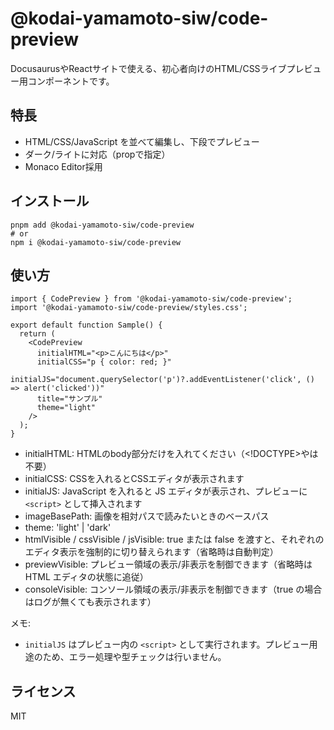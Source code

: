 # @kodai-yamamoto-siw/code-preview

DocusaurusやReactサイトで使える、初心者向けのHTML/CSSライブプレビュー用コンポーネントです。

## 特長
- HTML/CSS/JavaScript を並べて編集し、下段でプレビュー
- ダーク/ライトに対応（propで指定）
- Monaco Editor採用

## インストール
```
pnpm add @kodai-yamamoto-siw/code-preview
# or
npm i @kodai-yamamoto-siw/code-preview
```

## 使い方
```tsx
import { CodePreview } from '@kodai-yamamoto-siw/code-preview';
import '@kodai-yamamoto-siw/code-preview/styles.css';

export default function Sample() {
  return (
    <CodePreview 
      initialHTML="<p>こんにちは</p>"
      initialCSS="p { color: red; }"
      initialJS="document.querySelector('p')?.addEventListener('click', () => alert('clicked'))"
      title="サンプル"
      theme="light"
    />
  );
}
```

- initialHTML: HTMLのbody部分だけを入れてください（<!DOCTYPE>や<html>は不要）
- initialCSS: CSSを入れるとCSSエディタが表示されます
- initialJS: JavaScript を入れると JS エディタが表示され、プレビューに `<script>` として挿入されます
- imageBasePath: 画像を相対パスで読みたいときのベースパス
- theme: 'light' | 'dark'
- htmlVisible / cssVisible / jsVisible: true または false を渡すと、それぞれのエディタ表示を強制的に切り替えられます（省略時は自動判定）
- previewVisible: プレビュー領域の表示/非表示を制御できます（省略時は HTML エディタの状態に追従）
- consoleVisible: コンソール領域の表示/非表示を制御できます（true の場合はログが無くても表示されます）

メモ:
- `initialJS` はプレビュー内の `<script>` として実行されます。プレビュー用途のため、エラー処理や型チェックは行いません。

## ライセンス
MIT
